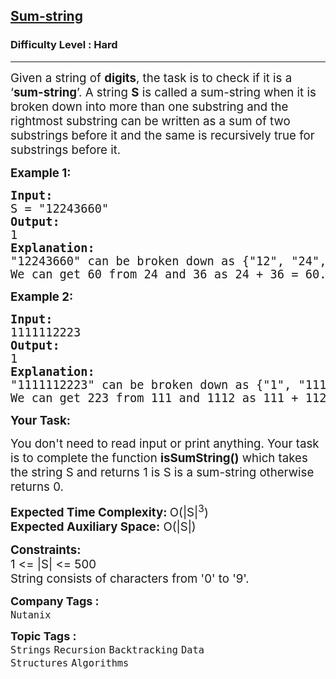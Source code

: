 <h2><a href="https://www.geeksforgeeks.org/problems/sum-string3151/1?utm_source=geeksforgeeks&utm_medium=article_practice_tab&utm_campaign=article_practice_tab">Sum-string</a></h2><h3>Difficulty Level : Hard</h3><hr><div class="problems_problem_content__Xm_eO"><p><span style="font-size: 14pt;">Given a string of <strong>digits</strong>, the task is to check if it is a ‘<strong>sum-string</strong>’. A string <strong>S</strong> is called a sum-string when it is broken down into more than one substring and the rightmost substring can be written as a sum of two substrings before it and the same is recursively true for substrings before it. </span></p>
<p><span style="font-size: 14pt;"><strong>Example 1:</strong></span></p>
<pre><span style="font-size: 14pt;"><strong>Input:</strong>
S = "12243660"
<strong>Output:</strong>
1
<strong>Explanation:</strong>
"12243660" can be broken down as {"12", "24", "36", "60"}.<br>We can get 60 from 24 and 36 as 24 + 36 = 60. Similarly 36 can be written as 12 + 24.</span></pre>
<p><span style="font-size: 14pt;"><strong>Example 2:</strong></span></p>
<pre><span style="font-size: 14pt;"><strong>Input:</strong>
1111112223
<strong>Output:</strong>
1
<strong>Explanation:<br></strong>"1111112223" can be broken down as {"1", "111", "112", "223"}.<br></span><span style="font-size: 14pt;">We can get 223 from 111 and 1112 as 111 + 112 = 223. Similarly 112 can be written as 1 + 111.</span></pre>
<p><span style="font-size: 14pt;"><strong>Your Task:</strong></span></p>
<p><span style="font-size: 14pt;">You don't need to read input or print anything. Your task is to complete the function <strong>isSumString()</strong> which takes the string S and returns 1 is S is a sum-string otherwise returns 0.</span></p>
<p><span style="font-size: 14pt;"><strong>Expected Time Complexity: </strong>O(|S|<sup>3</sup>)<br><strong>Expected Auxiliary Space:</strong> O(|S|)</span></p>
<p><span style="font-size: 14pt;"><strong>Constraints:<br></strong>1 &lt;= |S| &lt;= 500</span><span style="font-size: 14pt;"><br><span style="font-size: 14pt;">String consists of characters from '0' to '9'.</span></span></p></div><p><span style=font-size:18px><strong>Company Tags : </strong><br><code>Nutanix</code>&nbsp;<br><p><span style=font-size:18px><strong>Topic Tags : </strong><br><code>Strings</code>&nbsp;<code>Recursion</code>&nbsp;<code>Backtracking</code>&nbsp;<code>Data Structures</code>&nbsp;<code>Algorithms</code>&nbsp;